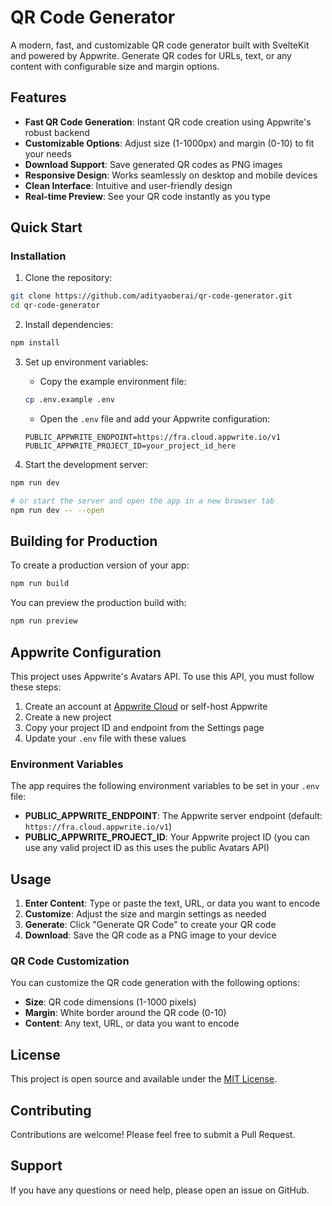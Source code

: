 # QR Code Generator

A modern, fast, and customizable QR code generator built with SvelteKit and powered by Appwrite. Generate QR codes for URLs, text, or any content with configurable size and margin options.

## Features

- **Fast QR Code Generation**: Instant QR code creation using Appwrite's robust backend
- **Customizable Options**: Adjust size (1-1000px) and margin (0-10) to fit your needs
- **Download Support**: Save generated QR codes as PNG images
- **Responsive Design**: Works seamlessly on desktop and mobile devices
- **Clean Interface**: Intuitive and user-friendly design
- **Real-time Preview**: See your QR code instantly as you type

## Quick Start

### Installation

1. Clone the repository:
```sh
git clone https://github.com/adityaoberai/qr-code-generator.git
cd qr-code-generator
```

2. Install dependencies:
```sh
npm install
```

3. Set up environment variables:
   - Copy the example environment file:
   ```sh
   cp .env.example .env
   ```
   - Open the `.env` file and add your Appwrite configuration:
   ```env
   PUBLIC_APPWRITE_ENDPOINT=https://fra.cloud.appwrite.io/v1
   PUBLIC_APPWRITE_PROJECT_ID=your_project_id_here
   ```

4. Start the development server:
```sh
npm run dev

# or start the server and open the app in a new browser tab
npm run dev -- --open
```

## Building for Production

To create a production version of your app:

```sh
npm run build
```

You can preview the production build with:
```sh
npm run preview
```

## Appwrite Configuration

This project uses Appwrite's Avatars API. To use this API, you must follow these steps:

1. Create an account at [Appwrite Cloud](https://cloud.appwrite.io/) or self-host Appwrite
2. Create a new project
3. Copy your project ID and endpoint from the Settings page
4. Update your `.env` file with these values

### Environment Variables

The app requires the following environment variables to be set in your `.env` file:

- **PUBLIC_APPWRITE_ENDPOINT**: The Appwrite server endpoint (default: `https://fra.cloud.appwrite.io/v1`)
- **PUBLIC_APPWRITE_PROJECT_ID**: Your Appwrite project ID (you can use any valid project ID as this uses the public Avatars API)

## Usage

1. **Enter Content**: Type or paste the text, URL, or data you want to encode
2. **Customize**: Adjust the size and margin settings as needed
3. **Generate**: Click "Generate QR Code" to create your QR code
4. **Download**: Save the QR code as a PNG image to your device

### QR Code Customization

You can customize the QR code generation with the following options:

- **Size**: QR code dimensions (1-1000 pixels)
- **Margin**: White border around the QR code (0-10)
- **Content**: Any text, URL, or data you want to encode

## License

This project is open source and available under the [MIT License](LICENSE).

## Contributing

Contributions are welcome! Please feel free to submit a Pull Request.

## Support

If you have any questions or need help, please open an issue on GitHub.

